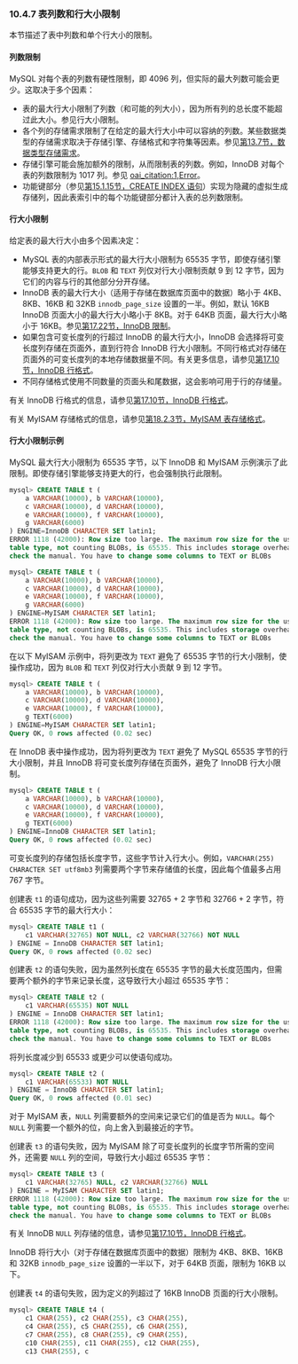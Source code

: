 ### 10.4.7 表列数和行大小限制

本节描述了表中列数和单个行大小的限制。

#### 列数限制

MySQL 对每个表的列数有硬性限制，即 4096 列，但实际的最大列数可能会更少。这取决于多个因素：

- 表的最大行大小限制了列数（和可能的列大小），因为所有列的总长度不能超过此大小。参见行大小限制。
- 各个列的存储需求限制了在给定的最大行大小中可以容纳的列数。某些数据类型的存储需求取决于存储引擎、存储格式和字符集等因素。参见[第13.7节，数据类型存储需求](13.7)。
- 存储引擎可能会施加额外的限制，从而限制表的列数。例如，InnoDB 对每个表的列数限制为 1017 列。参见 [oai_citation:1,Error](data:text/plain;charset=utf-8,Unable%20to%20find%20metadata)。
- 功能键部分（参见[第15.1.15节，CREATE INDEX 语句](15.1.15)）实现为隐藏的虚拟生成存储列，因此表索引中的每个功能键部分都计入表的总列数限制。

#### 行大小限制

给定表的最大行大小由多个因素决定：

- MySQL 表的内部表示形式的最大行大小限制为 65535 字节，即使存储引擎能够支持更大的行。`BLOB` 和 `TEXT` 列仅对行大小限制贡献 9 到 12 字节，因为它们的内容与行的其他部分分开存储。
- InnoDB 表的最大行大小（适用于存储在数据库页面中的数据）略小于 4KB、8KB、16KB 和 32KB `innodb_page_size` 设置的一半。例如，默认 16KB InnoDB 页面大小的最大行大小略小于 8KB。对于 64KB 页面，最大行大小略小于 16KB。参见[第17.22节，InnoDB 限制](17.22)。
- 如果包含可变长度列的行超过 InnoDB 的最大行大小，InnoDB 会选择将可变长度列存储在页面外，直到行符合 InnoDB 行大小限制。不同行格式对存储在页面外的可变长度列的本地存储数据量不同。有关更多信息，请参见[第17.10节，InnoDB 行格式](17.10)。
- 不同存储格式使用不同数量的页面头和尾数据，这会影响可用于行的存储量。

有关 InnoDB 行格式的信息，请参见[第17.10节，InnoDB 行格式](17.10)。

有关 MyISAM 存储格式的信息，请参见[第18.2.3节，MyISAM 表存储格式](18.2.3)。

#### 行大小限制示例

MySQL 最大行大小限制为 65535 字节，以下 InnoDB 和 MyISAM 示例演示了此限制。即使存储引擎能够支持更大的行，也会强制执行此限制。

```sql
mysql> CREATE TABLE t (
    a VARCHAR(10000), b VARCHAR(10000),
    c VARCHAR(10000), d VARCHAR(10000),
    e VARCHAR(10000), f VARCHAR(10000),
    g VARCHAR(6000)
) ENGINE=InnoDB CHARACTER SET latin1;
ERROR 1118 (42000): Row size too large. The maximum row size for the used
table type, not counting BLOBs, is 65535. This includes storage overhead,
check the manual. You have to change some columns to TEXT or BLOBs
```

```sql
mysql> CREATE TABLE t (
    a VARCHAR(10000), b VARCHAR(10000),
    c VARCHAR(10000), d VARCHAR(10000),
    e VARCHAR(10000), f VARCHAR(10000),
    g VARCHAR(6000)
) ENGINE=MyISAM CHARACTER SET latin1;
ERROR 1118 (42000): Row size too large. The maximum row size for the used
table type, not counting BLOBs, is 65535. This includes storage overhead,
check the manual. You have to change some columns to TEXT or BLOBs
```

在以下 MyISAM 示例中，将列更改为 `TEXT` 避免了 65535 字节的行大小限制，使操作成功，因为 `BLOB` 和 `TEXT` 列仅对行大小贡献 9 到 12 字节。

```sql
mysql> CREATE TABLE t (
    a VARCHAR(10000), b VARCHAR(10000),
    c VARCHAR(10000), d VARCHAR(10000),
    e VARCHAR(10000), f VARCHAR(10000),
    g TEXT(6000)
) ENGINE=MyISAM CHARACTER SET latin1;
Query OK, 0 rows affected (0.02 sec)
```

在 InnoDB 表中操作成功，因为将列更改为 `TEXT` 避免了 MySQL 65535 字节的行大小限制，并且 InnoDB 将可变长度列存储在页面外，避免了 InnoDB 行大小限制。

```sql
mysql> CREATE TABLE t (
    a VARCHAR(10000), b VARCHAR(10000),
    c VARCHAR(10000), d VARCHAR(10000),
    e VARCHAR(10000), f VARCHAR(10000),
    g TEXT(6000)
) ENGINE=InnoDB CHARACTER SET latin1;
Query OK, 0 rows affected (0.02 sec)
```

可变长度列的存储包括长度字节，这些字节计入行大小。例如，`VARCHAR(255) CHARACTER SET utf8mb3` 列需要两个字节来存储值的长度，因此每个值最多占用 767 字节。

创建表 `t1` 的语句成功，因为这些列需要 32765 + 2 字节和 32766 + 2 字节，符合 65535 字节的最大行大小：

```sql
mysql> CREATE TABLE t1 (
    c1 VARCHAR(32765) NOT NULL, c2 VARCHAR(32766) NOT NULL
) ENGINE = InnoDB CHARACTER SET latin1;
Query OK, 0 rows affected (0.02 sec)
```

创建表 `t2` 的语句失败，因为虽然列长度在 65535 字节的最大长度范围内，但需要两个额外的字节来记录长度，这导致行大小超过 65535 字节：

```sql
mysql> CREATE TABLE t2 (
    c1 VARCHAR(65535) NOT NULL
) ENGINE = InnoDB CHARACTER SET latin1;
ERROR 1118 (42000): Row size too large. The maximum row size for the used
table type, not counting BLOBs, is 65535. This includes storage overhead,
check the manual. You have to change some columns to TEXT or BLOBs
```

将列长度减少到 65533 或更少可以使语句成功。

```sql
mysql> CREATE TABLE t2 (
    c1 VARCHAR(65533) NOT NULL
) ENGINE = InnoDB CHARACTER SET latin1;
Query OK, 0 rows affected (0.01 sec)
```

对于 MyISAM 表，`NULL` 列需要额外的空间来记录它们的值是否为 `NULL`。每个 `NULL` 列需要一个额外的位，向上舍入到最接近的字节。

创建表 `t3` 的语句失败，因为 MyISAM 除了可变长度列的长度字节所需的空间外，还需要 `NULL` 列的空间，导致行大小超过 65535 字节：

```sql
mysql> CREATE TABLE t3 (
    c1 VARCHAR(32765) NULL, c2 VARCHAR(32766) NULL
) ENGINE = MyISAM CHARACTER SET latin1;
ERROR 1118 (42000): Row size too large. The maximum row size for the used
table type, not counting BLOBs, is 65535. This includes storage overhead,
check the manual. You have to change some columns to TEXT or BLOBs
```

有关 InnoDB `NULL` 列存储的信息，请参见[第17.10节，InnoDB 行格式](17.10)。

InnoDB 将行大小（对于存储在数据库页面中的数据）限制为 4KB、8KB、16KB 和 32KB `innodb_page_size` 设置的一半以下，对于 64KB 页面，限制为 16KB 以下。

创建表 `t4` 的语句失败，因为定义的列超过了 16KB InnoDB 页面的行大小限制。

```sql
mysql> CREATE TABLE t4 (
    c1 CHAR(255), c2 CHAR(255), c3 CHAR(255),
    c4 CHAR(255), c5 CHAR(255), c6 CHAR(255),
    c7 CHAR(255), c8 CHAR(255), c9 CHAR(255),
    c10 CHAR(255), c11 CHAR(255), c12 CHAR(255),
    c13 CHAR(255), c